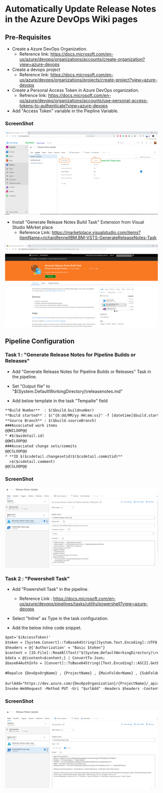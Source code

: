 # Automatically Update Release Notes in the Azure DevOps Wiki pages
## Pre-Requisites 

- Create a Azure DevOps Organization.
  - Reference link: https://docs.microsoft.com/en-us/azure/devops/organizations/accounts/create-organization?view=azure-devops
- Create a devops project
  - Reference link: https://docs.microsoft.com/en-us/azure/devops/organizations/projects/create-project?view=azure-devops
- Create a Personal Access Token in Azure DevOps organization. 
  - Refrence link: https://docs.microsoft.com/en-us/azure/devops/organizations/accounts/use-personal-access-tokens-to-authenticate?view=azure-devops
- Add "Access Token" variable in the Piepline Variable.


### ScreenShot 


![alt text](https://github.com/kohithms/DevOpsCode/blob/master/Automatically%20Update%20Release%20Notes%20in%20the%20Azure%20DevOps%20Wiki%20pages/pics/SetAccesssToken.png)

- Install "Generate Release Notes Build Task" Extension from Visual Studio MArket place
  - Reference Link: https://marketplace.visualstudio.com/items?itemName=richardfennellBM.BM-VSTS-GenerateReleaseNotes-Task

![alt text](https://github.com/kohithms/DevOpsCode/blob/master/Automatically%20Update%20Release%20Notes%20in%20the%20Azure%20DevOps%20Wiki%20pages/pics/Generate%20Release%20Notes%20Build%20Task.png)    


## Pipeline Configuration

### Task 1 : "Generate Release Notes for Pipeline Builds or Releases"

- Add "Generate Release Notes for Pipeline Builds or Releases" Task in the pipeline. 

- Set "Output file" to "$(System.DefaultWorkingDirectory)\releasenotes.md"

- Add below template in the task "Tempalte" field


```html
**Build Number**  : $($build.buildnumber)    
**Build started** : $("{0:dd/MM/yy HH:mm:ss}" -f [datetime]$build.startTime)     
**Source Branch** : $($build.sourceBranch)  
###Associated work items  
@@WILOOP@@  
* #$($widetail.id)
@@WILOOP@@  
###Associated change sets/commits  
@@CSLOOP@@  
* **ID $($csdetail.changesetid)$($csdetail.commitid)** 
  >$($csdetail.comment)    
@@CSLOOP@@
```


### ScreenShot 

![alt text](https://github.com/kohithms/DevOpsCode/blob/master/Automatically%20Update%20Release%20Notes%20in%20the%20Azure%20DevOps%20Wiki%20pages/pics/Generate%20Release%20Notes%20Build%20Task%20Config%20in%20pipeline.png)


### Task 2 : "Powershell Task"

- Add "Powershell Task" in the pipeline.
  - Reference Link : https://docs.microsoft.com/en-us/azure/devops/pipelines/tasks/utility/powershell?view=azure-devops


- Select "Inline" as Type in the task configuration.
- Add the below inline code snippet.


```html
$pat='$(AccessToken)'
$token = [System.Convert]::ToBase64String([System.Text.Encoding]::UTF8.GetBytes("PAT:$pat"))
$headers = @{'Authorization' = "Basic $token"}
$content = [IO.File]::ReadAllText("$(System.DefaultWorkingDirectory)\releasenotes.md")
$data = @{content=$content;} | ConvertTo-Json;
$base64AuthInfo = [Convert]::ToBase64String([Text.Encoding]::ASCII.GetBytes(("{0}:{1}" -f "",$basicB64Token)))

#Repalce {DevOpsOrgName} , {ProjectName} , {MainFolderName} , {SubFolder} with desired values

$urlAdd="https://dev.azure.com/{DevOpsOrganization}/{ProjectName}/_apis/wiki/wikis/{ProjectName}.wiki/pages/?path=/{MainFolderName}/{Sub folder Name 1}/(Build.buildnumber)-$(get-date -f MM-dd-yyyy_HH_mm_ss)&api-version=5.0"
Invoke-WebRequest -Method PUT -Uri "$urlAdd" -Headers $headers -ContentType "application/json" -Body "$data"
```



### ScreenShot 

![alt text](https://github.com/kohithms/DevOpsCode/blob/master/Automatically%20Update%20Release%20Notes%20in%20the%20Azure%20DevOps%20Wiki%20pages/pics/Powershell%20Script.png)

